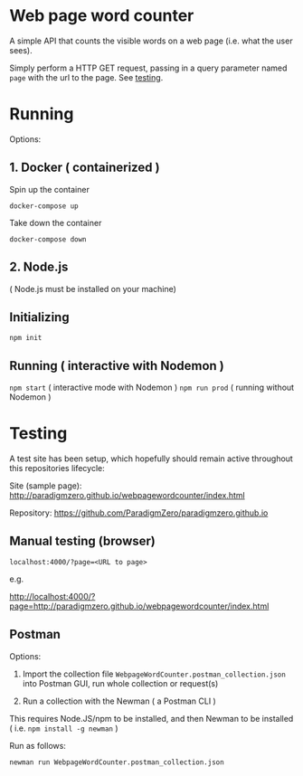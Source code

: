# Web page word counter

A simple API that counts the visible words on a web page (i.e. what the user sees).

Simply perform a HTTP GET request, passing in a query parameter named `page` with the url to the page. See [testing](#testing).

# Running

Options:

## 1. Docker ( containerized )

Spin up the container

`docker-compose up`

Take down the container

`docker-compose down`

## 2. Node.js

( Node.js must be installed on your machine)

## Initializing

`npm init`

## Running ( interactive with Nodemon )

`npm start` ( interactive mode with Nodemon )
`npm run prod` ( running without Nodemon )

# Testing

A test site has been setup, which hopefully should remain active throughout this repositories lifecycle:

Site (sample page):
<http://paradigmzero.github.io/webpagewordcounter/index.html>

Repository:
<https://github.com/ParadigmZero/paradigmzero.github.io>

## Manual testing (browser)

`localhost:4000/?page=<URL to page>`

e.g.

<http://localhost:4000/?page=http://paradigmzero.github.io/webpagewordcounter/index.html>


## Postman

Options:

1. Import the collection file `WebpageWordCounter.postman_collection.json` into Postman GUI, run whole collection or request(s)

2. Run a collection with the Newman ( a Postman CLI )

This requires Node.JS/npm to be installed, and then Newman to be installed ( i.e. `npm install -g newman` )

Run as follows:

`newman run WebpageWordCounter.postman_collection.json`



